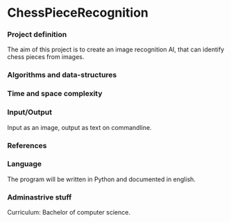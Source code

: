 # ChessPieceRecognition

### Project definition
The aim of this project is to create an image recognition AI, that can identify chess pieces from images.

### Algorithms and data-structures


### Time and space complexity


### Input/Output
Input as an image, output as text on commandline.

### References


### Language
The program will be written in Python and documented in english.

### Adminastrive stuff
Curriculum: Bachelor of computer science.
